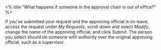 <% title "What happens if someone in the approval chain is out of office?" %>

If you’ve submitted your request and the approving official is on leave, access the request under _My Requests_, scroll down and select _Modify_, change the name of the approving official, and click _Submit_. The person you select should be someone with authority over the original approving official, such as a supervisor.
